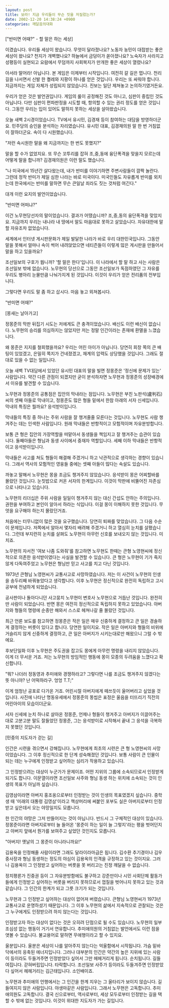 ```yaml
---
layout: post
title: 보라! 지금 우리들이 무슨 짓을 저질렀는가?
date: 2002-12-20 14:38:24 +0900
categories: 깨달음의대화
---
```

["반미면 어때?" - 할 말은 하는 세상]
  
이겼습니다. 우리들 세상이 왔습니다. 무엇이 달라졌나요? 노동자 농민이 대접받는 좋은 세상이 왔나요? 천지가 개벽했나요? 하늘에서 금덩이가 쏟아졌나요? 노숙자가 사라지고 성평등이 실현되고 요람에서 무덤까지 사회복지가 만개한 좋은 세상이 열렸나요?
  

  
아서라 말어라! 아닙니다. 본 게임은 이제부터 시작입니다. 여전히 갈 길은 멉니다. 천리길을 나서면서 신발 한 켤레와 지팡이 하나를 얻은 것입니다. 우리는 또 싸워야 합니다. 지금까지는 게임 자체가 성립되지 않았습니다. 진보는 일단 제쳐놓고 논의하기였거든요.
  

  
우리가 얻은 것은 발언권입니다. 게임의 룰이 공정해진 것도 아니고, 심판이 중립인 것도 아닙니다. 다만 심판이 편파판정을 시도할 때, 항의할 수 있는 권리 정도를 얻은 것입니다. 그동안 우리는 입이 있어도 말하지 못하는 세상을 살아왔습니다.
  

  
오늘 새벽 2시경이었습니다. TV에서 유시민, 김경재 등이 참여하는 대담을 방영하더군요. 민주당의 승인을 분석하는 자리였습니다. 유시민 대표, 김경재의원 말 한 번 거침없이 잘하더군요. 속이 다 시원했습니다.
  

  
"저런 속시원한 말을 왜 지금까지는 한 번도 못했지?"
  

  
말을 할 수가 없었지요. 또 무슨 꼬투리를 잡혀 조,중,동에 융단폭격을 맞을지 모르는데 어떻게 말을 합니까? 김경재의원은 이런 말도 했습니다.
  

  
"나 미국에서 15년간 살다왔는데, 내가 반미를 이야기하면 주변사람들이 깜짝 놀란다. 그런데 정작 반미가 제일 심한 나라는 바로 미국이다. 미국인들도 자유롭게 반미를 외치는데 한국에서는 반미를 말하면 무슨 큰일날 죄라도 짓는 것처럼 여긴다."
  

  
대개 이런 요지의 발언이었습니다.
  

  
"반미면 어떠냐?"
  

  
이건 노무현당선자의 말이었습니다. 결과가 어땠습니까? 조,중,동의 융단폭격을 맞았지요. 지금까지 우리는 내나라 내 땅에서 말도 마음대로 못하고 살았습니다. 자유대한에 말할 자유조차 없었습니다.
  

  
세계에서 인터넷 게시판문화가 제일 발달한 나라가 바로 우리 대한민국입니다. 그동안 말을 못해서 얼마나 속이 썩어 내려앉았으면 네티즌들이 이렇게 많은 게시판을 만들어서 말을 하고 있을까요?
  

  
조선일보의 구호가 뭡니까? '할 말은 한다'입니다. 이 나라에서 할 말 하고 사는 사람은 조선일보 밖에 없습니다. 노무현의 당선으로 그동안 조선일보가 독점하였던 그 자유를 우리도 병아리 눈물만큼 나눠가지게 된 것입니다. 이것이 우리가 얻은 전리품의 전부입니다.
  

  
그렇다면 우리도 말 좀 하고 삽시다. 마음 놓고 외쳐봅시다.
  

  
"반미면 어때?"
  

  

  
[몽새는 날아가고]
  
정몽준의 막판 뒤집기 시도는 저에게도 큰 충격이었습니다. 배신도 이런 배신이 없습니다. 노무현의 승리를 의심하지는 않았지만 저는 정말 인간이라는 존재에 환멸을 느꼈습니다.
  

  
왜 몽준은 지지를 철회했을까요? 우리는 어린 아이가 아닙니다. 당연히 회창 쪽의 큰 배팅이 있었겠고, 은밀히 쪽지가 건네졌겠고, 재계의 압력도 상당했을 것입니다. 그래도 절대로 있을 수 없는 일입니다.
  

  
오늘 새벽 TV대담에서 있었던 유시민 대표의 말을 빌면 정몽준은 '정신에 문제가 있는' 사람입니다. 약간 다른 관점이 되겠지만 굳이 분석하자면 노무현과 정몽준의 성장배경에서 이유를 발견할 수 있습니다.
  

  
노무현과 정몽준의 공통점은 집안의 막내라는 점입니다. 노무현은 부친 노판석(盧判石)씨의 셋째 아들로 막내이고, 정몽준도 많은 형들 밑에서 한참 아래의 서자 신세입니다. 막내의 특징은 뭘까요? 응석받이입니다.
  

  
막내들의 특징 중 하나는 주위 사람을 잘 챙겨줄줄 모른다는 것입니다. 노무현도 사람 챙겨주는 데는 인색한 사람입니다. 원래 막내들은 반항적이고 모험적이며 자유분방합니다.
  

  
보통 큰 형은 집안의 가장역할을 떠맡아서 동생들을 책임지고 잘 챙겨주는 습관이 있습니다. 둘째아들은 형님과 동생 사이에서 중재자 역할입니다. 세째 이하 막내들은 반항적이고 응석받이입니다.
  

  
막내들은 사고를 쳐도 형들이 해결해 주겠거니 하고 낙관적으로 생각하는 경향이 있습니다. 그래서 역사의 모험적인 영웅들 중에는 셋째 아들이 많다는 속설도 있습니다.
  

  
까놓고 말해서 노무현은 몽을 조금도 챙겨주지 않았습니다. 응석받이 몽은 어찌할바를 몰랐던 것입니다. 눈칫밥으로 커온 서자의 한계입니다. 이것이 막판에 비뚤어진 자존심으로 나타나고 있습니다.
  

  
노무현의 리더십은 주위 사람을 일일이 챙겨주지 않는 대신 간섭도 안하는 주의입니다. 권한을 부여하고 본인이 알아서 하라는 식입니다. 이걸 몽이 이해하지 못한 것입니다. 무엇을 요구해야 하는지 몰랐던거죠.
  

  
처음에는 터무니없이 많은 것을 요구했습니다. 당연히 퇴짜를 맞았습니다. 그 다음 수순이 문제입니다. 저쪽에서 알아서 몇자리 배려해 주겠거니 하고 열심히 눈치를 살폈습니다. 그런데 부지런히 눈치를 살펴도 노무현이 아무런 신호를 보내오지 않는 것입니다. 미치죠.
  

  
노무현의 자서전 '여보 나좀 도와줘'를 참고하면 노무현도 한때는 큰형 노영현씨에 정신적으로 의존한 응석받이였다는 사실을 발견할 수 있습니다. 큰 형은 노무현이 기가 죽지 않게 다독여주었고 노무현은 형님만 믿고 사고를 치고 다닌 것입니다.
  

  
1973년 큰형님 노영현씨가 교통사고로 사망하였습니다. 저는 이 사건이 노무현의 인생을 송두리째 바꿔놓았다고 생각합니다. 이후 노무현은 정신적으로 완전히 독립하고 고시공부에 전념하게 되었습니다.
  

  
공사판이나 돌아다니던 사고뭉치 노무현이 변호사 노무현으로 거듭난 것입니다. 완전히 딴 사람이 되었습니다. 반면 몽은 여전히 정신적으로 독립하지 못하고 있었습니다. 아버지와 형들의 명령에 순종만 해와서 스스로 헤쳐나갈 줄 몰랐던 것입니다.
  

  
최근 언론 보도를 참고하면 정몽준은 작은 일은 매우 신중하게 결정하고 큰 일은 경솔하게 결정하는 버릇이 있다고 합니다. 당연한 일이지요. 작은 일은 아버지와 형들의 비위에 거슬리지 않게 신중하게 결정하고, 큰 일은 아버지가 시키는대로만 해왔으니 그럴 수 밖에요.
  

  
후보단일화 이후 노무현은 주도권을 잡고도 몽에게 아무런 명령을 내리지 않았습니다. 이게 더 무서운 거죠. 저는 노무현의 방임적인 행동에 몽이 모종의 두려움을 느꼈다고 확신합니다.
  

  
"뭐? 나더러 정동영과 추미애와 경쟁하라고? 그렇다면 나를 조금도 챙겨주지 않겠다는 뜻 아니야? 난 어떡하라구. 엉엉 T.T;"
  

  
이게 엄청난 공포로 다가온 거죠. 어린시절 아버지에게 떼쓰듯이 울어버리고 싶었을 것입니다. 사진에 나타난 명동유세에서 정몽준의 똥씹은 표정은 울음을 터뜨리기 직전의 어린아이의 모습이더군요.
  

  
서자 신세에 눈치 하나로 살아온 정몽준, 언제나 형들이 챙겨주고 아버지가 이끌어주는대로 고분고분 말도 잘들었던 정몽준, 그는 응석받이로 시작해서 끝내 그 응석을 극복하지 못했던 것입니다.
  

  

  
[민중의 지도자가 걷는 길]
  
인간은 시련을 겪으면서 강해집니다. 노무현에게 최초의 시련은 큰 형 노영현씨의 사망이었습니다. 그 이후 정신적으로 한 단계 성숙해졌던 것입니다. 보통 사람이 큰 인물이 되는 데는 누구에게 인정받고 싶어하는 심리가 작용하고 있습니다.
  

  
그 인정받으려는 대상이 누군가가 문제이죠. 어떤 지위의 그룹에 소속되므로서 인정받게 되기도 합니다. 이문열이라면 조선일보 사주와 형님 동생 하는 위치에 소속되는 것이 인생의 목표가 아닐까 싶습니다.
  

  
김영삼이라면 아버지 홍조옹으로부터 인정받는 것이 인생의 목표였겠지 싶습니다. 중학생 때 '미래의 대통령 김영삼'이라고 책상머리에 써붙인 포부도 실은 아버지로부터 인정받고 싶은데서 오는 야망일지도 모릅니다.
  

  
한 인간의 야망은 그저 만들어지는 것이 아닙니다. 반드시 그 구체적인 대상이 있습니다. 정몽준이라면 아버지로부터 늘 들어온 '몽준이 하는 일이 늘 그렇지'라는 평을 벗어던지고 아버지 앞에서 뭔가를 보여주고 싶었던 것인지도 모릅니다.
  

  
"아버지! 옛날의 그 몽준이 아니라니까요!"
  

  
김용옥을 인정해줄 사람이라면 그래도 달라이라마급은 됩니다. 김수환 추기경이나 김우중사장과 형님 동생하는 정도의 야심이 김용옥의 인격을 규정하고 있는 것이지요. 그러나 김용옥이 그 인정받고 싶어하는 버릇을 못 버리고는 진정 깨달을 수 없습니다.
  

  
정치평론가 진중권 등이 그 자유분방함에도 불구하고 강준만이나 시민 사회단체 활동가들에게 인정받고 싶어하는 버릇을 버리지 못하므로서 껍질을 벗어나지 못하고 있는 것과 같습니다. 그 인간의 한계가 되고 그릇 크기가 되는 것입니다.
  

  
노무현과 그 인정받고 싶어하는 대상이 없어져 버렸습니다. 큰형님 노영현씨가 1973년 교통사고로 운명하셨기 때문입니다. 그 이후 노무현의 삶에서 지속적으로 관찰되는 것은 그 누구에게도 인정받으려 하지 않는다는 것입니다.
  

  
인정받고자 하는 대상이 없다는 것은 오히려 단점으로 될 수도 있습니다. 노무현의 일부 조심성 없는 행동이 거기서 연유합니다. 추미애의원의 거침없는 발언에서도 이런 점을 엿볼 수 있습니다. 불교용어로 말하면 무애행이라고 할 수 있지요.
  

  
울분입니다. 울분은 세상이 나를 알아주지 않는다는 억울함에서 시작됩니다. 가슴 밑바닥에서의 응축된 에너지입니다. 그러나 대부분의 인간은 약간의 높은 지위에 있는 사람이 등이라도 두들겨주면 인정받았다 싶어서 그만 헤헤거리게 됩니다. 순치됩니다. 길들여집니다. 갇혀버립입니다. 타락합니다. 조선일보 사주가 등이라도 두들겨주면 인정받았다 싶어서 헤헤거리는 김근태입니다. 소인배이죠.
  

  
노무현과 추미애의 언행에서는 그 인간을 한계 지우는 그 울타리가 보이지 않습니다. 길들여지지 않은 사람입니다. 야생마같은 사람입니다. 그래서 노무현은 고독합니다. 추미애의원도 고독합니다. 결국 신으로부터, 역사로부터, 세상 모두로부터 인정받는 길을 택할 수 밖에 없는 것입니다. 이것이 위대한 지도자가 가는 길입니다.